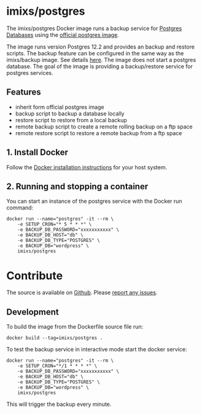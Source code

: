 # imixs/postgres

The imixs/postgres Docker image runs a backup service for [Postgres Databases](https://www.postgresql.org/) using the [official postgres image](https://hub.docker.com/_/postgres). 

The image runs version Postgres 12.2 and provides an backup and restore scripts. The backup feature can be configured in the same way as the imixs/backup image. See details [here](../backup/README.md). The image does not start a postgres database. The goal of the image is providing a backup/restore service for postgres services. 


## Features
* inherit form official postgres image
* backup script to backup a database locally
* restore script to restore from a local backup
* remote backup script to create a remote rolling backup on a ftp space
* remote restore script to restore a remote backup from a ftp space



## 1. Install Docker
Follow the [Docker installation instructions](https://docs.docker.com/engine/installation/) for your host system.


## 2. Running and stopping a container
You can start an instance of the postgres service with the Docker run command:

	docker run --name="postgres" -it --rm \
	    -e SETUP_CRON="* 5 * * *" \
	    -e BACKUP_DB_PASSWORD="xxxxxxxxxxx" \
	    -e BACKUP_DB_HOST="db" \
	    -e BACKUP_DB_TYPE="POSTGRES" \
	    -e BACKUP_DB="wordpress" \
	    imixs/postgres
 

     
# Contribute

The source is available on [Github](https://github.com/imixs/imixs-docker). Please [report any issues](https://github.com/imixs/imixs-docker/issues).


## Development

To build the image from the Dockerfile source file run: 

    docker build --tag=imixs/postgres .
    
To test the backup service in interactive mode start the docker service: 

	docker run --name="postgres" -it --rm \
	    -e SETUP_CRON="*/1 * * * *" \
	    -e BACKUP_DB_PASSWORD="xxxxxxxxxxx" \
	    -e BACKUP_DB_HOST="db" \
	    -e BACKUP_DB_TYPE="POSTGRES" \
	    -e BACKUP_DB="wordpress" \
	    imixs/postgres

This will trigger the backup every minute. 
